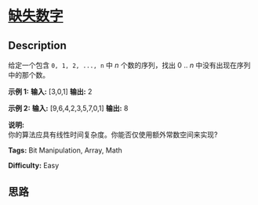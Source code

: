 # [缺失数字][title]

## Description

给定一个包含 `0, 1, 2, ..., n` 中  _n_  个数的序列，找出 0 .. _n_  中没有出现在序列中的那个数。

**示例 1:**
            **输入:** [3,0,1]    **输出:** 2    

**示例  2:**
            **输入:** [9,6,4,2,3,5,7,0,1]    **输出:** 8    

**说明:**  
你的算法应具有线性时间复杂度。你能否仅使用额外常数空间来实现?


**Tags:** Bit Manipulation, Array, Math

**Difficulty:** Easy

## 思路

[title]: https://leetcode-cn.com/problems/missing-number
